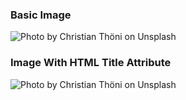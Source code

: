 ### Basic Image
![Photo by Christian Thöni on Unsplash](https://images.unsplash.com/photo-1601649705707-13b54dc57b87?ixlib=rb-1.2.1&q=80&fm=jpg&crop=entropy&cs=tinysrgb&w=340)


### Image With HTML Title Attribute
![Photo by Christian Thöni on Unsplash](https://images.unsplash.com/photo-1601649705707-13b54dc57b87?ixlib=rb-1.2.1&q=80&fm=jpg&crop=entropy&cs=tinysrgb&w=340 "Photo by Christian Thöni on Unsplash")
